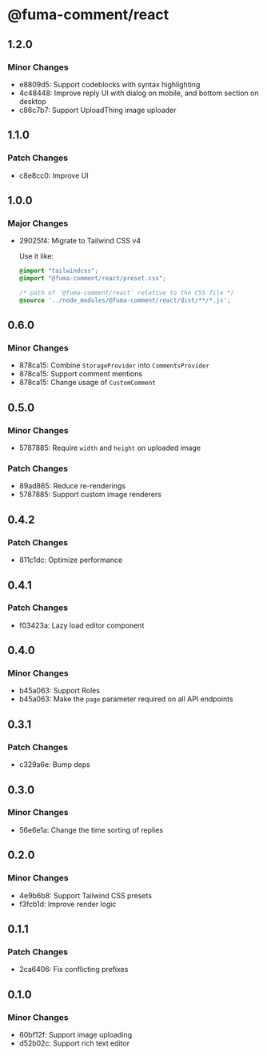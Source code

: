 # @fuma-comment/react

## 1.2.0

### Minor Changes

- e8809d5: Support codeblocks with syntax highlighting
- 4c48448: Improve reply UI with dialog on mobile, and bottom section on desktop
- c86c7b7: Support UploadThing image uploader

## 1.1.0

### Patch Changes

- c8e8cc0: Improve UI

## 1.0.0

### Major Changes

- 29025f4: Migrate to Tailwind CSS v4

  Use it like:

  ```css
  @import "tailwindcss";
  @import "@fuma-comment/react/preset.css";

  /* path of `@fuma-comment/react` relative to the CSS file */
  @source '../node_modules/@fuma-comment/react/dist/**/*.js';
  ```

## 0.6.0

### Minor Changes

- 878ca15: Combine `StorageProvider` into `CommentsProvider`
- 878ca15: Support comment mentions
- 878ca15: Change usage of `CustomComment`

## 0.5.0

### Minor Changes

- 5787885: Require `width` and `height` on uploaded image

### Patch Changes

- 89ad865: Reduce re-renderings
- 5787885: Support custom image renderers

## 0.4.2

### Patch Changes

- 811c1dc: Optimize performance

## 0.4.1

### Patch Changes

- f03423a: Lazy load editor component

## 0.4.0

### Minor Changes

- b45a063: Support Roles
- b45a063: Make the `page` parameter required on all API endpoints

## 0.3.1

### Patch Changes

- c329a6e: Bump deps

## 0.3.0

### Minor Changes

- 56e6e1a: Change the time sorting of replies

## 0.2.0

### Minor Changes

- 4e9b6b8: Support Tailwind CSS presets
- f3fcb1d: Improve render logic

## 0.1.1

### Patch Changes

- 2ca6406: Fix conflicting prefixes

## 0.1.0

### Minor Changes

- 60bf12f: Support image uploading
- d52b02c: Support rich text editor
